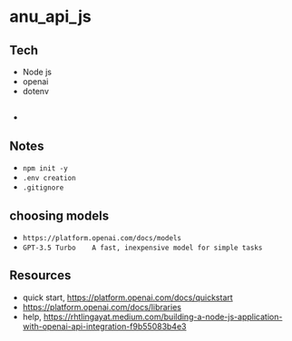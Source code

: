 # anu_api_js


## Tech 
- Node js
- openai
- dotenv

## 
- 


## Notes
- `npm init -y`
- `.env creation`
- `.gitignore`

## choosing models
- `https://platform.openai.com/docs/models`
- `GPT-3.5 Turbo	A fast, inexpensive model for simple tasks`



## Resources
- quick start, https://platform.openai.com/docs/quickstart
- https://platform.openai.com/docs/libraries
- help, https://rhtlingayat.medium.com/building-a-node-js-application-with-openai-api-integration-f9b55083b4e3
